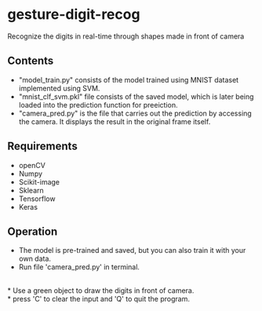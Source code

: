 # gesture-digit-recog

Recognize the digits in real-time through shapes made in front of camera

## Contents

* "model_train.py" consists of the model trained using MNIST dataset implemented using SVM.
* "mnist_clf_svm.pkl" file consists of the saved model, which is later being loaded into the prediction function for preeiction.
* "camera_pred.py" is the file that carries out the prediction by accessing the camera. It displays the result in the original frame itself.

## Requirements

* openCV
* Numpy
* Scikit-image
* Sklearn
* Tensorflow
* Keras

## Operation

* The model is pre-trained and saved, but you can also train it with your own data.<br> 
* Run file 'camera_pred.py' in terminal.
<br>
* Use a green object to draw the digits in front of camera.
<br>
* press 'C' to clear the input and 'Q' to quit the program. 
